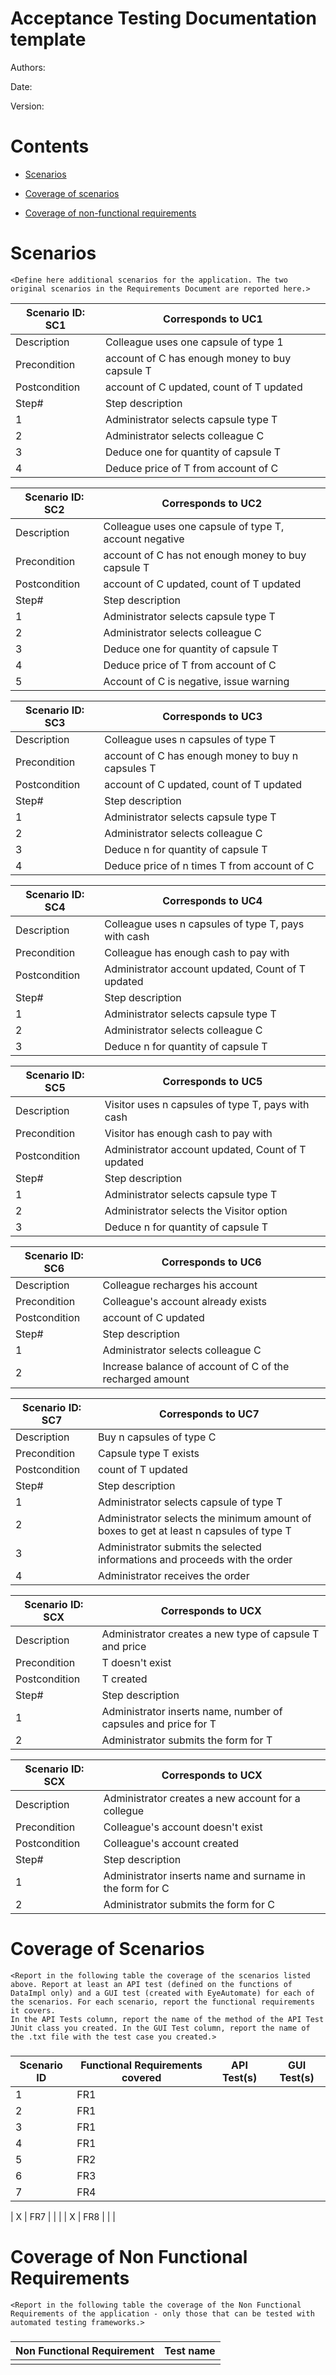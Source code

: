 # Acceptance Testing Documentation template

Authors:

Date:

Version:

# Contents

- [Scenarios](#scenarios)

- [Coverage of scenarios](#scenario-coverage)
- [Coverage of non-functional requirements](#nfr-coverage)



# Scenarios

```
<Define here additional scenarios for the application. The two original scenarios in the Requirements Document are reported here.>
```

| Scenario ID: SC1 | Corresponds to UC1                             |
| ---------------- | ---------------------------------------------- |
| Description      | Colleague uses one capsule of type 1           |
| Precondition     | account of C has enough money to buy capsule T |
| Postcondition    | account of C updated, count of T updated       |
| Step#            | Step description                               |
| 1                | Administrator selects capsule type T           |
| 2                | Administrator selects colleague C              |
| 3                | Deduce one for quantity of capsule T           |
| 4                | Deduce price of T from account of C            |

| Scenario ID: SC2 | Corresponds to UC2                                     |
| ---------------- | ------------------------------------------------------ |
| Description      | Colleague uses one capsule of type T, account negative |
| Precondition     | account of C has not enough money to buy capsule T     |
| Postcondition    | account of C updated, count of T updated               |
| Step#            | Step description                                       |
| 1                | Administrator selects capsule type T                   |
| 2                | Administrator selects colleague C                      |
| 3                | Deduce one for quantity of capsule T                   |
| 4                | Deduce price of T from account of C                    |
| 5                | Account of C is negative, issue warning                |

| Scenario ID: SC3 | Corresponds to UC3                                   |
| ---------------- | ---------------------------------------------------- |
| Description      | Colleague uses n capsules of type T                  |
| Precondition     | account of C has enough money to buy n capsules T    |
| Postcondition    | account of C updated, count of T updated             |
| Step#            | Step description                                     |
| 1                | Administrator selects capsule type T                 |
| 2                | Administrator selects colleague C                    |
| 3                | Deduce n for quantity of capsule T                   |
| 4                | Deduce price of n times T from account of C          |

| Scenario ID: SC4 | Corresponds to UC4                                   |
| ---------------- | ---------------------------------------------------- |
| Description      | Colleague uses n capsules of type T, pays with cash  |
| Precondition     | Colleague has enough cash to pay with                |
| Postcondition    | Administrator account updated, Count of T updated    |
| Step#            | Step description                                     |
| 1                | Administrator selects capsule type T                 |
| 2                | Administrator selects colleague C                    |
| 3                | Deduce n for quantity of capsule T                   |

| Scenario ID: SC5 | Corresponds to UC5                                 |
| ---------------- | -------------------------------------------------- |
| Description      | Visitor uses n capsules of type T, pays with cash  |
| Precondition     | Visitor has enough cash to pay with                |
| Postcondition    | Administrator account updated, Count of T updated  |
| Step#            | Step description                                   |
| 1                | Administrator selects capsule type T               |
| 2                | Administrator selects the Visitor option           |
| 3                | Deduce n for quantity of capsule T                 |

| Scenario ID: SC6 | Corresponds to UC6                                      |
| ---------------- | ------------------------------------------------------- |
| Description      | Colleague recharges his account                         |
| Precondition     | Colleague's account already exists                      |
| Postcondition    | account of C updated                                    |
| Step#            | Step description                                        |
| 1                | Administrator selects colleague C                       |
| 2                | Increase balance of account of C of the recharged amount|

| Scenario ID: SC7 | Corresponds to UC7                                                                     |
| ---------------- | -------------------------------------------------------------------------------------- |
| Description      | Buy n capsules of type C                                                               |
| Precondition     | Capsule type T exists                                                                  |
| Postcondition    | count of T updated                                                                     |
| Step#            | Step description                                                                       |
| 1                | Administrator selects capsule of type T                                                |
| 2                | Administrator selects the minimum amount of boxes to get at least n capsules of type T |
| 3                | Administrator submits the selected informations and proceeds with the order            |
| 4                | Administrator receives the order                                                       |





| Scenario ID: SCX | Corresponds to UCX                                             |
| ---------------- | -------------------------------------------------------------- |
| Description      | Administrator creates a new type of capsule T and price        |
| Precondition     | T doesn't exist                                                |
| Postcondition    | T created                                                      |
| Step#            | Step description                                               |
| 1                | Administrator inserts name, number of capsules and price for T |
| 2                | Administrator submits the form for T                           |


| Scenario ID: SCX | Corresponds to UCX                                         |
| ---------------- | ---------------------------------------------------------- |
| Description      | Administrator creates a new account for a collegue         |
| Precondition     | Colleague's account doesn't exist                          |
| Postcondition    | Colleague's account created                                |
| Step#            | Step description                                           |
| 1                | Administrator inserts name and surname in the form for C   |
| 2                | Administrator submits the form for C                       |



# Coverage of Scenarios

```
<Report in the following table the coverage of the scenarios listed above. Report at least an API test (defined on the functions of DataImpl only) and a GUI test (created with EyeAutomate) for each of the scenarios. For each scenario, report the functional requirements it covers.
In the API Tests column, report the name of the method of the API Test JUnit class you created. In the GUI Test column, report the name of the .txt file with the test case you created.>
```

### 

| Scenario ID | Functional Requirements covered | API Test(s) | GUI Test(s) |
| ----------- | ------------------------------- | ----------- | ----------- |
| 1           | FR1                             |             |             |
| 2           | FR1                             |             |             |
| 3           | FR1                             |             |             |
| 4           | FR1                             |             |             |
| 5           | FR2                             |             |             |
| 6           | FR3                             |             |             |
| 7           | FR4                             |             |             |


| X           | FR7                             |             |             |
| X           | FR8                             |             |             |



# Coverage of Non Functional Requirements

```
<Report in the following table the coverage of the Non Functional Requirements of the application - only those that can be tested with automated testing frameworks.>
```

### 

| Non Functional Requirement | Test name |
| -------------------------- | --------- |
|                            |           |

